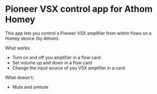 # Pioneer VSX control app for Athom Homey

This app lets you control a Pioneer VSX amplifier from within flows on a Homey device (by Athom).

What works:

* Turn on and off you amplifier in a flow card
* Set volume up and down in a flow card
* Change the input source of you VSX amplifier in a card

What doesn't:

* Mute and unmute
